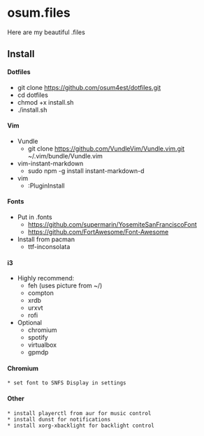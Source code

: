 # osum.files
Here are my beautiful .files

## Install
#### Dotfiles
* git clone https://github.com/osum4est/dotfiles.git
* cd dotfiles
* chmod +x install.sh
* ./install.sh

#### Vim
* Vundle
	* git clone https://github.com/VundleVim/Vundle.vim.git ~/.vim/bundle/Vundle.vim
* vim-instant-markdown
	* sudo npm -g install instant-markdown-d
* vim
	* :PluginInstall

#### Fonts
* Put in .fonts
	* https://github.com/supermarin/YosemiteSanFranciscoFont
	* https://github.com/FortAwesome/Font-Awesome
* Install from pacman
	* ttf-inconsolata

#### i3
* Highly recommend:
	* feh (uses picture from ~/)
	* compton
	* xrdb
	* urxvt
	* rofi
* Optional
	* chromium
	* spotify
	* virtualbox
    * gpmdp

#### Chromium
	* set font to SNFS Display in settings

#### Other
    * install playerctl from aur for music control
    * install dunst for notifications
    * install xorg-xbacklight for backlight control
